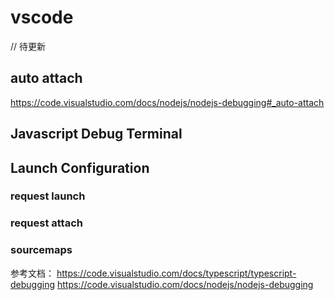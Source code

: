 # vscode
// 待更新
## auto attach
https://code.visualstudio.com/docs/nodejs/nodejs-debugging#_auto-attach

## Javascript Debug Terminal

## Launch Configuration
### request launch
### request attach
### sourcemaps

参考文档：
https://code.visualstudio.com/docs/typescript/typescript-debugging
https://code.visualstudio.com/docs/nodejs/nodejs-debugging